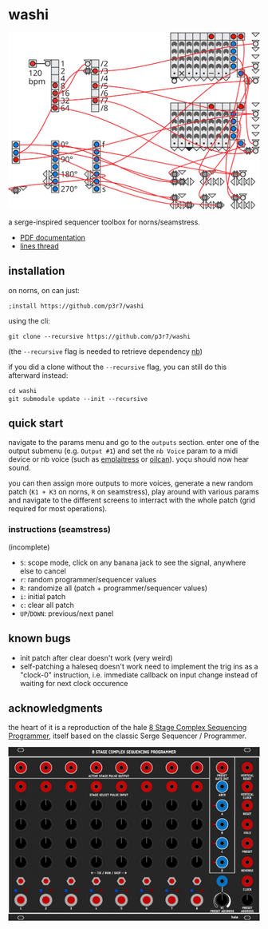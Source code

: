 # washi

![](./doc/washi.svg)

a serge-inspired sequencer toolbox for norns/seamstress.

- [PDF documentation](https://github.com/p3r7/washi-doc/blob/master/washi.pdf)
- [lines thread](https://llllllll.co/t/washi-beta/62971)


## installation

on norns, on can just:

    ;install https://github.com/p3r7/washi

using the cli:

    git clone --recursive https://github.com/p3r7/washi

(the `--recursive` flag is needed to retrieve dependency [nb](https://github.com/sixolet/nb))

if you did a clone without the `--recursive` flag, you can still do this afterward instead:

    cd washi
    git submodule update --init --recursive


## quick start

navigate to the params menu and go to the `outputs` section. enter one of the output submenu (e.g. `Output #1`) and set the `nb Voice` param to a midi device or nb voice (such as [emplaitress](https://llllllll.co/t/n-b-et-al-v0-1/60374) or [oilcan](https://llllllll.co/t/oilcan-percussion-co/60754)). yoçu should now hear sound.

you can then assign more outputs to more voices, generate a new random patch (`K1 + K3` on norns, `R` on seamstress), play around with various params and navigate to the different screens to interract with the whole patch (grid required for most operations).


### instructions (seamstress)

(incomplete)

- `S`: scope mode, click on any banana jack to see the signal, anywhere else to cancel
- `r`: random programmer/sequencer values
- `R`: randomize all (patch + programmer/sequencer values)
- `i`: initial patch
- `c`: clear all patch
- `UP`/`DOWN`: previous/next panel


## known bugs

- init patch after clear doesn't work (very weird)
- self-patching a haleseq doesn't work
  need to implement the trig ins as a "clock-0" instruction, i.e. immediate callback on input change instead of waiting for next clock occurence


## acknowledgments

the heart of it is a reproduction of the hale [8 Stage Complex Sequencing Programmer](https://www.modulargrid.net/s/hale-8-stage-complex-sequencing-programmer), itself based on the classic Serge Sequencer / Programmer.

![](./doc/8SCSP.jpg)
